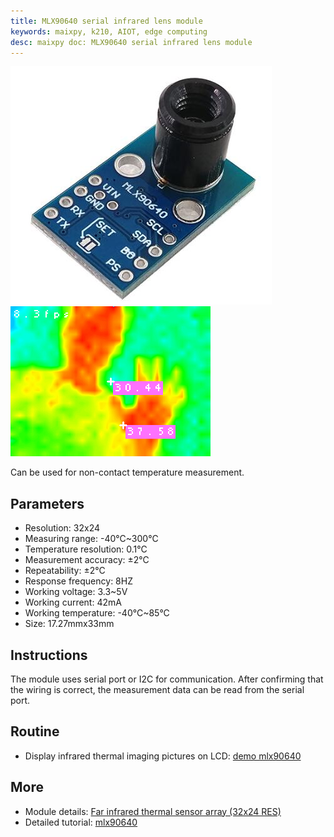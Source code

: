 ```yaml
---
title: MLX90640 serial infrared lens module
keywords: maixpy, k210, AIOT, edge computing
desc: maixpy ​​doc: MLX90640 serial infrared lens module
---
```


<div style="center">
<img src="./../../../assets/hardware/other/mlx90640_hot_map3.jpg">
<img src="../../../assets/hardware/other/k210_mlx90640_hot_map2.jpg">
</div>

Can be used for non-contact temperature measurement.

## Parameters

* Resolution: 32x24
* Measuring range: -40°C~300°C
* Temperature resolution: 0.1°C
* Measurement accuracy: ±2°C
* Repeatability: ±2°C
* Response frequency: 8HZ
* Working voltage: 3.3~5V
* Working current: 42mA
* Working temperature: -40°C~85°C
* Size: 17.27mmx33mm

## Instructions

The module uses serial port or I2C for communication. After confirming that the wiring is correct, the measurement data can be read from the serial port.

## Routine

* Display infrared thermal imaging pictures on LCD: [demo mlx90640](https://github.com/sipeed/MaixPy_scripts/tree/master/modules/others/mlx90640)

## More

* Module details: [Far infrared thermal sensor array (32x24 RES)](https://www.melexis.com/en/product/MLX90640/Far-Infrared-Thermal-Sensor-Array)
* Detailed tutorial: [mlx90640](https://neucrack.com/p/189)
